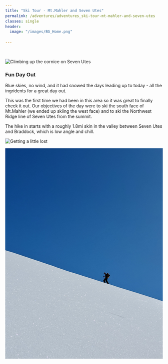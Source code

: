 ```yaml
---
title: "Ski Tour - Mt.Mahler and Seven Utes"
permalink: /adventures/adventures_ski-tour-mt-mahler-and-seven-utes
classes: single
header:
  image: "/images/BG_Home.png"

---
```

<img src="{{ site.url }}{{ site.baseurl }}/images/adventures/ski-tour-mt-mahler-and-seven-utes/cornice-accent-to-seven-utes.PNG" alt="">

![Climbing up the cornice on Seven Utes](/images/adventures/ski-tour-mt-mahler-and-seven-utes/cornice-accent-to-seven-utes.png "Climbing up the Cornice on Seven Utes")

### Fun Day Out

Blue skies, no wind, and it had snowed the days leading up to today - all the ingridents for a great day out.

This was the first time we had been in this area so it was great to finally check it out. Our objectives of the day were to ski the south face of Mt.Mahler (we ended up skiing the west face) and to ski the Northwest Ridge line of Seven Utes from the summit.

The hike in starts with a roughly 1.8mi skin in the valley between Seven Utes and Braddock, which is low angle and chill.

![Getting a little lost](/images/adventures/ski-tour-mt-mahler-and-seven-utes/looking-lost.png "Getting a little lost")
<img src="{{ site.url }}{{ site.baseurl }}/images/adventures/ski-tour-mt-mahler-and-seven-utes/looking-lost.PNG" alt="">

![Miles hiking Mt.Mahler](/images/adventures/ski-tour-mt-mahler-and-seven-utes/miles-hiking-mt-mahler.jpg "Miles hiking Mt.Mahler")
